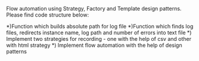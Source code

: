 Flow automation using Strategy, Factory and Template design patterns.
Please find code structure below:

  *)Function which builds absolute path for log file
  *)Function which finds log files, redirects instance name, log path and number of errors into text file
  *) Implement two strategies for recording - one with the help of csv and other with html strategy
  *) Implement flow automation with the help of design patterns

